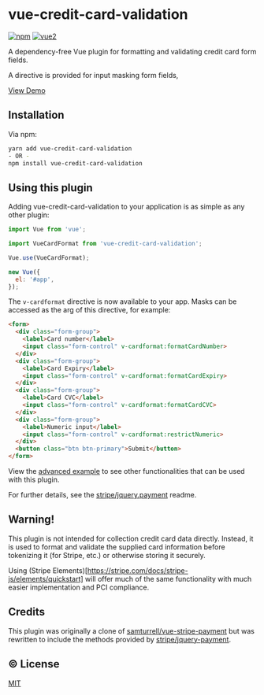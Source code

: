 # vue-credit-card-validation

[![npm](https://img.shields.io/npm/v/vue-credit-card-validation.svg)](https://www.npmjs.com/package/vue-credit-card-validation)
[![vue2](https://img.shields.io/badge/vue-2.x-brightgreen.svg)](https://vuejs.org/)

A dependency-free Vue plugin for formatting and validating credit card form fields.

A directive is provided for input masking form fields,

[View Demo](https://wuori.github.io/vue-credit-card-validation/example/)

## Installation

Via npm:
```sh
yarn add vue-credit-card-validation
- OR -
npm install vue-credit-card-validation
```

## Using this plugin

Adding vue-credit-card-validation to your application is as simple as any other plugin:

```js
import Vue from 'vue';

import VueCardFormat from 'vue-credit-card-validation';

Vue.use(VueCardFormat);

new Vue({
  el: '#app',
});
```

The `v-cardformat` directive is now available to your app. Masks can be accessed as the arg of this directive, for example:

```html
<form>
  <div class="form-group">
    <label>Card number</label>
    <input class="form-control" v-cardformat:formatCardNumber>
  </div>
  <div class="form-group">
    <label>Card Expiry</label>
    <input class="form-control" v-cardformat:formatCardExpiry>
  </div>
  <div class="form-group">
    <label>Card CVC</label>
    <input class="form-control" v-cardformat:formatCardCVC>
  </div>
  <div class="form-group">
    <label>Numeric input</label>
    <input class="form-control" v-cardformat:restrictNumeric>
  </div>
  <button class="btn btn-primary">Submit</button>
</form>
```

View the [advanced example](https://wuori.github.io/vue-credit-card-validation/example/) to see other functionalities that can be used with this plugin.
 
For further details, see the [stripe/jquery.payment](https://github.com/stripe/jquery.payment) readme.

## Warning!

This plugin is not intended for collection credit card data directly. Instead, it is used to format and validate the supplied card information before tokenizing it (for Stripe, etc.) or otherwise storing it securely.

Using (Stripe Elements)[https://stripe.com/docs/stripe-js/elements/quickstart] will offer much of the same functionality with much easier implementation and PCI compliance.

## Credits

This plugin was originally a clone of [samturrell/vue-stripe-payment](https://github.com/samturrell/vue-stripe-payment) but was rewritten to include the methods provided by [stripe/jquery-payment](https://github.com/stripe/jquery.payment).

## :copyright: License

[MIT](http://opensource.org/licenses/MIT)
